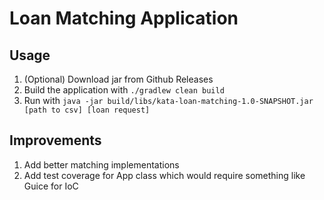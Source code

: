 # Loan Matching Application


## Usage
1. (Optional) Download jar from Github Releases
1. Build the application with `./gradlew clean build`
1. Run with `java -jar build/libs/kata-loan-matching-1.0-SNAPSHOT.jar [path to csv] [loan request]`

## Improvements
1. Add better matching implementations
1. Add test coverage for App class which would require something like Guice for IoC
